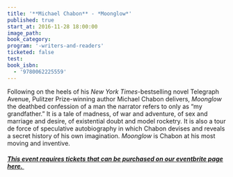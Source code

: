 ```yaml
---
title: '**Michael Chabon** - *Moonglow*'
published: true
start_at: 2016-11-28 18:00:00
image_path:
book_category:
program: '-writers-and-readers'
ticketed: false
test:
book_isbn:
  - '9780062225559'
---
```



Following on the heels of his *New York Times*-bestselling novel Telegraph Avenue, Pulitzer Prize-winning author Michael Chabon delivers, *Moonglow* the deathbed confession of a man the narrator refers to only as “my grandfather.” It is a tale of madness, of war and adventure, of sex and marriage and desire, of existential doubt and model rocketry. It is also a tour de force of speculative autobiography in which Chabon devises and reveals a secret history of his own imagination. *Moonglow* is Chabon at his most moving and inventive.

##### [**This event requires tickets that can be purchased on our eventbrite page here.&nbsp;**](https://www.eventbrite.com/e/michael-chabon-1128-tickets-28393538839)